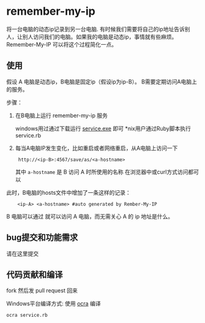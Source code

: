 remember-my-ip
==============

将一台电脑的动态ip记录到另一台电脑.
有时候我们需要将自己的ip地址告诉别人，让别人访问我们的电脑。如果我的电脑是动态ip，事情就有些麻烦。
Remember-My-IP 可以将这个过程简化一点。

使用
----

假设 A 电脑是动态ip，B电脑是固定ip（假设ip为ip-B）。
B需要定期访问A电脑上的服务。

步骤：

1. 在B电脑上运行 remember-my-ip 服务

    windows用过通过下载运行 [service.exe](https://github.com/downloads/qhwa/remember-my-ip/remember-my-ip.zip) 即可
    \*nix用户通过Ruby脚本执行 service.rb

2. 每当A电脑IP发生变化，比如重启或者网络重启，从A电脑上访问一下

        http://<ip-B>:4567/save/as/<a-hostname>

    其中 `a-hostname` 是 B 访问 A 时所使用的名称
    在浏览器中或curl方式访问都可以

此时，B电脑的hosts文件中增加了一条这样的记录：

        <ip-A> <a-hostname> #auto generated by Rember-My-IP

B 电脑可以通过 <a-hostname> 就可以访问 A 电脑，而无需关心 A 的 ip 地址是什么。


bug提交和功能需求
-----------------

请在这里提交

代码贡献和编译
--------------

fork 然后发 pull request 回来

Windows平台编译方式: 使用 [ocra](http://ocra.rubyforge.org/) 编译

    ocra service.rb

